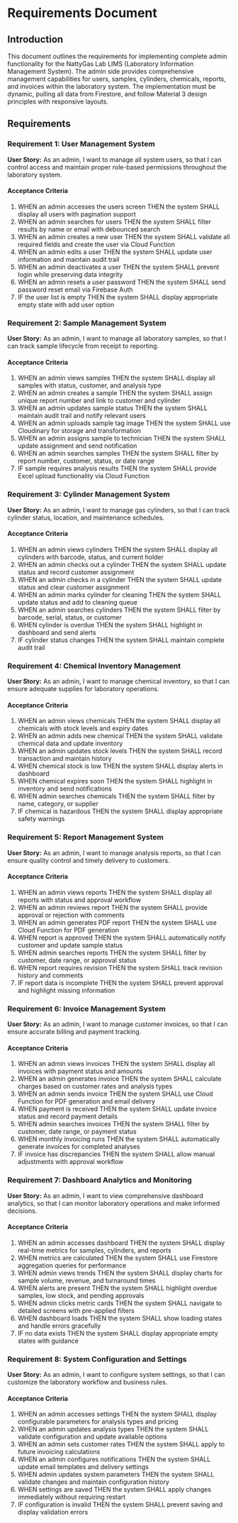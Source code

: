 # Requirements Document

## Introduction

This document outlines the requirements for implementing complete admin functionality for the NattyGas Lab LIMS (Laboratory Information Management System). The admin side provides comprehensive management capabilities for users, samples, cylinders, chemicals, reports, and invoices within the laboratory system. The implementation must be dynamic, pulling all data from Firestore, and follow Material 3 design principles with responsive layouts.

## Requirements

### Requirement 1: User Management System

**User Story:** As an admin, I want to manage all system users, so that I can control access and maintain proper role-based permissions throughout the laboratory system.

#### Acceptance Criteria

1. WHEN an admin accesses the users screen THEN the system SHALL display all users with pagination support
2. WHEN an admin searches for users THEN the system SHALL filter results by name or email with debounced search
3. WHEN an admin creates a new user THEN the system SHALL validate all required fields and create the user via Cloud Function
4. WHEN an admin edits a user THEN the system SHALL update user information and maintain audit trail
5. WHEN an admin deactivates a user THEN the system SHALL prevent login while preserving data integrity
6. WHEN an admin resets a user password THEN the system SHALL send password reset email via Firebase Auth
7. IF the user list is empty THEN the system SHALL display appropriate empty state with add user option

### Requirement 2: Sample Management System

**User Story:** As an admin, I want to manage all laboratory samples, so that I can track sample lifecycle from receipt to reporting.

#### Acceptance Criteria

1. WHEN an admin views samples THEN the system SHALL display all samples with status, customer, and analysis type
2. WHEN an admin creates a sample THEN the system SHALL assign unique report number and link to customer and cylinder
3. WHEN an admin updates sample status THEN the system SHALL maintain audit trail and notify relevant users
4. WHEN an admin uploads sample tag image THEN the system SHALL use Cloudinary for storage and transformation
5. WHEN an admin assigns sample to technician THEN the system SHALL update assignment and send notification
6. WHEN an admin searches samples THEN the system SHALL filter by report number, customer, status, or date range
7. IF sample requires analysis results THEN the system SHALL provide Excel upload functionality via Cloud Function

### Requirement 3: Cylinder Management System

**User Story:** As an admin, I want to manage gas cylinders, so that I can track cylinder status, location, and maintenance schedules.

#### Acceptance Criteria

1. WHEN an admin views cylinders THEN the system SHALL display all cylinders with barcode, status, and current holder
2. WHEN an admin checks out a cylinder THEN the system SHALL update status and record customer assignment
3. WHEN an admin checks in a cylinder THEN the system SHALL update status and clear customer assignment
4. WHEN an admin marks cylinder for cleaning THEN the system SHALL update status and add to cleaning queue
5. WHEN an admin searches cylinders THEN the system SHALL filter by barcode, serial, status, or customer
6. WHEN cylinder is overdue THEN the system SHALL highlight in dashboard and send alerts
7. IF cylinder status changes THEN the system SHALL maintain complete audit trail

### Requirement 4: Chemical Inventory Management

**User Story:** As an admin, I want to manage chemical inventory, so that I can ensure adequate supplies for laboratory operations.

#### Acceptance Criteria

1. WHEN an admin views chemicals THEN the system SHALL display all chemicals with stock levels and expiry dates
2. WHEN an admin adds new chemical THEN the system SHALL validate chemical data and update inventory
3. WHEN an admin updates stock levels THEN the system SHALL record transaction and maintain history
4. WHEN chemical stock is low THEN the system SHALL display alerts in dashboard
5. WHEN chemical expires soon THEN the system SHALL highlight in inventory and send notifications
6. WHEN admin searches chemicals THEN the system SHALL filter by name, category, or supplier
7. IF chemical is hazardous THEN the system SHALL display appropriate safety warnings

### Requirement 5: Report Management System

**User Story:** As an admin, I want to manage analysis reports, so that I can ensure quality control and timely delivery to customers.

#### Acceptance Criteria

1. WHEN an admin views reports THEN the system SHALL display all reports with status and approval workflow
2. WHEN an admin reviews report THEN the system SHALL provide approval or rejection with comments
3. WHEN an admin generates PDF report THEN the system SHALL use Cloud Function for PDF generation
4. WHEN report is approved THEN the system SHALL automatically notify customer and update sample status
5. WHEN admin searches reports THEN the system SHALL filter by customer, date range, or approval status
6. WHEN report requires revision THEN the system SHALL track revision history and comments
7. IF report data is incomplete THEN the system SHALL prevent approval and highlight missing information

### Requirement 6: Invoice Management System

**User Story:** As an admin, I want to manage customer invoices, so that I can ensure accurate billing and payment tracking.

#### Acceptance Criteria

1. WHEN an admin views invoices THEN the system SHALL display all invoices with payment status and amounts
2. WHEN an admin generates invoice THEN the system SHALL calculate charges based on customer rates and analysis types
3. WHEN an admin sends invoice THEN the system SHALL use Cloud Function for PDF generation and email delivery
4. WHEN payment is received THEN the system SHALL update invoice status and record payment details
5. WHEN admin searches invoices THEN the system SHALL filter by customer, date range, or payment status
6. WHEN monthly invoicing runs THEN the system SHALL automatically generate invoices for completed analyses
7. IF invoice has discrepancies THEN the system SHALL allow manual adjustments with approval workflow

### Requirement 7: Dashboard Analytics and Monitoring

**User Story:** As an admin, I want to view comprehensive dashboard analytics, so that I can monitor laboratory operations and make informed decisions.

#### Acceptance Criteria

1. WHEN an admin accesses dashboard THEN the system SHALL display real-time metrics for samples, cylinders, and reports
2. WHEN metrics are calculated THEN the system SHALL use Firestore aggregation queries for performance
3. WHEN admin views trends THEN the system SHALL display charts for sample volume, revenue, and turnaround times
4. WHEN alerts are present THEN the system SHALL highlight overdue samples, low stock, and pending approvals
5. WHEN admin clicks metric cards THEN the system SHALL navigate to detailed screens with pre-applied filters
6. WHEN dashboard loads THEN the system SHALL show loading states and handle errors gracefully
7. IF no data exists THEN the system SHALL display appropriate empty states with guidance

### Requirement 8: System Configuration and Settings

**User Story:** As an admin, I want to configure system settings, so that I can customize the laboratory workflow and business rules.

#### Acceptance Criteria

1. WHEN an admin accesses settings THEN the system SHALL display configurable parameters for analysis types and pricing
2. WHEN an admin updates analysis types THEN the system SHALL validate configuration and update available options
3. WHEN an admin sets customer rates THEN the system SHALL apply to future invoicing calculations
4. WHEN an admin configures notifications THEN the system SHALL update email templates and delivery settings
5. WHEN admin updates system parameters THEN the system SHALL validate changes and maintain configuration history
6. WHEN settings are saved THEN the system SHALL apply changes immediately without requiring restart
7. IF configuration is invalid THEN the system SHALL prevent saving and display validation errors